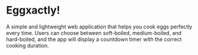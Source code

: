 # Eggxactly!
A simple and lightweight web application that helps you cook eggs perfectly every time. Users can choose between soft-boiled, medium-boiled, and hard-boiled, and the app will display a countdown timer with the correct cooking duration.
